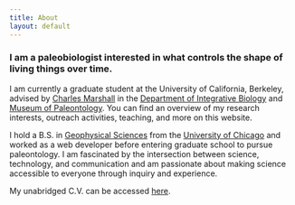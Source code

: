 ```yaml
---
title: About
layout: default
---
```


<!--# {{ page.title }}-->

### I am a paleobiologist interested in what controls the shape of living things over time.

I am currently a graduate student at the University of California, Berkeley, advised by [Charles Marshall](http://ib.berkeley.edu/labs/marshall/) in the [Department of Integrative Biology](http://ib.berkeley.edu/) and [Museum of Paleontology](http://www.ucmp.berkeley.edu/). You can find an overview of my research interests, outreach activities, teaching, and more on this website.

I hold a B.S. in [Geophysical Sciences](http://geosci.uchicago.edu/) from the [University of Chicago](https://www.uchicago.edu/) and worked as a web developer before entering graduate school to pursue paleontology. I am fascinated by the intersection between science, technology, and communication and am passionate about making science accessible to everyone through inquiry and experience.

My unabridged C.V. can be accessed [here](https://docs.google.com/document/d/1WIl9_PZGPZ4RLKd_nXcQ2G1eKad0dv5wBGQ1mu0TxM4/pub).
